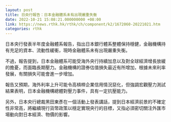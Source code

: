 ```yaml
---
layout: post
title: 日央行報告：日本金融體系未有出現嚴重失衡
date: 2022-10-21 15:08:21.000000000 +08:00
link: https://news.rthk.hk/rthk/ch/component/k2/1672060-20221021.htm
categories: rthk
---
```


日本央行發表半年度金融體系報告，指出日本銀行體系整體保持穩健，金融機構持有充足的資本、流動性緩衝，現時金融體系未有出現嚴重失衡。 

不過，報告提到，日本金融體系可能受海外央行持續加息以及對全球經濟增長放緩的擔憂，而面臨長期壓力。金融機構的證券估值損失最近有所增加，根據未來利率發展，有關損失可能會進一步增加。

報告又預期，海外利率上升可能令高槓桿企業信用情況惡化，但強調宏觀壓力測試結果表明，日本金融機構總體對壓力事件，具有一定抗壓能力。

另外，日本央行總裁黑田東彥在一個活動上發表講話，提到日本經濟前景的不確定性非常高，將繼續現行貨幣政策以穩定實現央行的目標，又指必須密切關注外匯市場動向對日本經濟、物價的影響。
